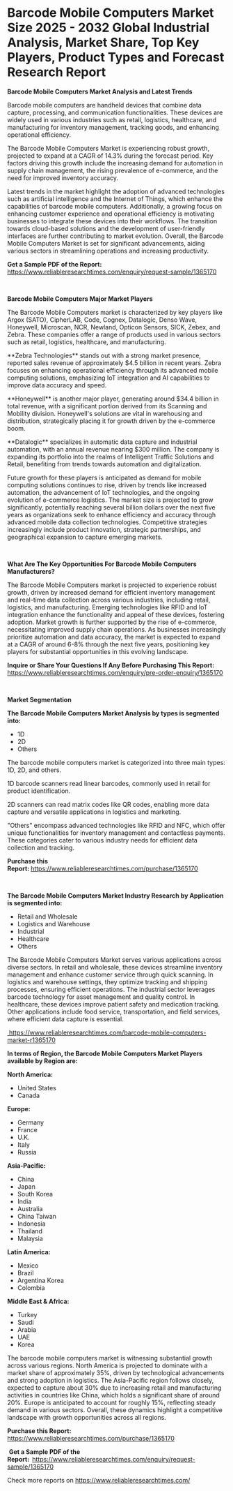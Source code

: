<p><h1>Barcode Mobile Computers Market Size 2025 - 2032 Global Industrial Analysis, Market Share, Top Key Players, Product Types and Forecast Research Report</h1></p><p><strong>Barcode Mobile Computers Market Analysis and Latest Trends</strong></p>
<p><p>Barcode mobile computers are handheld devices that combine data capture, processing, and communication functionalities. These devices are widely used in various industries such as retail, logistics, healthcare, and manufacturing for inventory management, tracking goods, and enhancing operational efficiency. </p><p>The Barcode Mobile Computers Market is experiencing robust growth, projected to expand at a CAGR of 14.3% during the forecast period. Key factors driving this growth include the increasing demand for automation in supply chain management, the rising prevalence of e-commerce, and the need for improved inventory accuracy. </p><p>Latest trends in the market highlight the adoption of advanced technologies such as artificial intelligence and the Internet of Things, which enhance the capabilities of barcode mobile computers. Additionally, a growing focus on enhancing customer experience and operational efficiency is motivating businesses to integrate these devices into their workflows. The transition towards cloud-based solutions and the development of user-friendly interfaces are further contributing to market evolution. Overall, the Barcode Mobile Computers Market is set for significant advancements, aiding various sectors in streamlining operations and increasing productivity.</p></p>
<p><strong>Get a Sample PDF of the Report:&nbsp;</strong> <a href="https://www.reliableresearchtimes.com/enquiry/request-sample/1365170?utm_campaign=2956&utm_medium=2&utm_source=Github&utm_content=ia&utm_term=22032025&utm_id=barcode-mobile-computers">https://www.reliableresearchtimes.com/enquiry/request-sample/1365170</a></p>
<p>&nbsp;</p>
<p><strong>Barcode Mobile Computers Major Market Players</strong></p>
<p><p>The Barcode Mobile Computers market is characterized by key players like Argox (SATO), CipherLAB, Code, Cognex, Datalogic, Denso Wave, Honeywell, Microscan, NCR, Newland, Opticon Sensors, SICK, Zebex, and Zebra. These companies offer a range of products used in various sectors such as retail, logistics, healthcare, and manufacturing.</p><p>**Zebra Technologies** stands out with a strong market presence, reported sales revenue of approximately $4.5 billion in recent years. Zebra focuses on enhancing operational efficiency through its advanced mobile computing solutions, emphasizing IoT integration and AI capabilities to improve data accuracy and speed.</p><p>**Honeywell** is another major player, generating around $34.4 billion in total revenue, with a significant portion derived from its Scanning and Mobility division. Honeywell's solutions are vital in warehousing and distribution, strategically placing it for growth driven by the e-commerce boom.</p><p>**Datalogic** specializes in automatic data capture and industrial automation, with an annual revenue nearing $300 million. The company is expanding its portfolio into the realms of Intelligent Traffic Solutions and Retail, benefiting from trends towards automation and digitalization.</p><p>Future growth for these players is anticipated as demand for mobile computing solutions continues to rise, driven by trends like increased automation, the advancement of IoT technologies, and the ongoing evolution of e-commerce logistics. The market size is projected to grow significantly, potentially reaching several billion dollars over the next five years as organizations seek to enhance efficiency and accuracy through advanced mobile data collection technologies. Competitive strategies increasingly include product innovation, strategic partnerships, and geographical expansion to capture emerging markets.</p></p>
<p>&nbsp;</p>
<p><strong>What Are The Key Opportunities For Barcode Mobile Computers Manufacturers?</strong></p>
<p><p>The Barcode Mobile Computers market is projected to experience robust growth, driven by increased demand for efficient inventory management and real-time data collection across various industries, including retail, logistics, and manufacturing. Emerging technologies like RFID and IoT integration enhance the functionality and appeal of these devices, fostering adoption. Market growth is further supported by the rise of e-commerce, necessitating improved supply chain operations. As businesses increasingly prioritize automation and data accuracy, the market is expected to expand at a CAGR of around 6-8% through the next five years, positioning key players for substantial opportunities in this evolving landscape.</p></p>
<p><strong>Inquire or Share Your Questions If Any Before Purchasing This Report:</strong> <a href="https://www.reliableresearchtimes.com/enquiry/pre-order-enquiry/1365170?utm_campaign=2956&utm_medium=2&utm_source=Github&utm_content=ia&utm_term=22032025&utm_id=barcode-mobile-computers">https://www.reliableresearchtimes.com/enquiry/pre-order-enquiry/1365170</a></p>
<p>&nbsp;</p>
<p><strong>Market Segmentation</strong></p>
<p><strong>The Barcode Mobile Computers Market Analysis by types is segmented into:</strong></p>
<p><ul><li>1D</li><li>2D</li><li>Others</li></ul></p>
<p><p>The barcode mobile computers market is categorized into three main types: 1D, 2D, and others. </p><p>1D barcode scanners read linear barcodes, commonly used in retail for product identification. </p><p>2D scanners can read matrix codes like QR codes, enabling more data capture and versatile applications in logistics and marketing. </p><p>"Others" encompass advanced technologies like RFID and NFC, which offer unique functionalities for inventory management and contactless payments. These categories cater to various industry needs for efficient data collection and tracking.</p></p>
<p><strong>Purchase this Report:&nbsp;</strong><a href="https://www.reliableresearchtimes.com/purchase/1365170?utm_campaign=2956&utm_medium=2&utm_source=Github&utm_content=ia&utm_term=22032025&utm_id=barcode-mobile-computers">https://www.reliableresearchtimes.com/purchase/1365170</a></p>
<p>&nbsp;</p>
<p><strong>The Barcode Mobile Computers Market Industry Research by Application is segmented into:</strong></p>
<p><ul><li>Retail and Wholesale</li><li>Logistics and Warehouse</li><li>Industrial</li><li>Healthcare</li><li>Others</li></ul></p>
<p><p>The Barcode Mobile Computers Market serves various applications across diverse sectors. In retail and wholesale, these devices streamline inventory management and enhance customer service through quick scanning. In logistics and warehouse settings, they optimize tracking and shipping processes, ensuring efficient operations. The industrial sector leverages barcode technology for asset management and quality control. In healthcare, these devices improve patient safety and medication tracking. Other applications include food service, transportation, and field services, where efficient data capture is essential.</p></p>
<p><a href="https://www.reliableresearchtimes.com/barcode-mobile-computers-market-r1365170?utm_campaign=2956&utm_medium=2&utm_source=Github&utm_content=ia&utm_term=22032025&utm_id=barcode-mobile-computers">&nbsp;https://www.reliableresearchtimes.com/barcode-mobile-computers-market-r1365170</a></p>
<p><strong>In terms of Region, the Barcode Mobile Computers Market Players available by Region are:</strong></p>
<p>
    <p> <strong> North America: </strong>
        <ul>
            <li>United States</li>
            <li>Canada</li>
        </ul>
        </p> 
    <p> <strong> Europe: </strong>
        <ul>
            <li>Germany</li>
            <li>France</li>
            <li>U.K.</li>
            <li>Italy</li>
            <li>Russia</li>
        </ul>
        </p> 
    <p> <strong> Asia-Pacific: </strong>
        <ul>
            <li>China</li>
            <li>Japan</li>
            <li>South Korea</li>
            <li>India</li>
            <li>Australia</li>
            <li>China Taiwan</li>
            <li>Indonesia</li>
            <li>Thailand</li>
            <li>Malaysia</li>
        </ul>
        </p> 
    <p> <strong> Latin America: </strong>
        <ul>
            <li>Mexico</li>
            <li>Brazil</li>
            <li>Argentina Korea</li>
            <li>Colombia</li>
        </ul>
        </p> 
    <p> <strong> Middle East & Africa: </strong>
        <ul>
            <li>Turkey</li>
            <li>Saudi</li>
            <li>Arabia</li>
            <li>UAE</li>
            <li>Korea</li>
        </ul>
    </p>
    </p>
<p><p>The barcode mobile computers market is witnessing substantial growth across various regions. North America is projected to dominate with a market share of approximately 35%, driven by technological advancements and strong adoption in logistics. The Asia-Pacific region follows closely, expected to capture about 30% due to increasing retail and manufacturing activities in countries like China, which holds a significant share of around 20%. Europe is anticipated to account for roughly 15%, reflecting steady demand in various sectors. Overall, these dynamics highlight a competitive landscape with growth opportunities across all regions.</p></p>
<p><strong>Purchase this Report: </strong><a href="https://www.reliableresearchtimes.com/purchase/1365170?utm_campaign=2956&utm_medium=2&utm_source=Github&utm_content=ia&utm_term=22032025&utm_id=barcode-mobile-computers">https://www.reliableresearchtimes.com/purchase/1365170</a></p>
<p>&nbsp;<strong>Get a Sample PDF of the Report:&nbsp;&nbsp;</strong><a href="https://www.reliableresearchtimes.com/enquiry/request-sample/1365170?utm_campaign=2956&utm_medium=2&utm_source=Github&utm_content=ia&utm_term=22032025&utm_id=barcode-mobile-computers">https://www.reliableresearchtimes.com/enquiry/request-sample/1365170</a></p>
<p><strong></strong></p>
<p>Check more reports on <a href="https://www.reliableresearchtimes.com/?utm_campaign=2956&utm_medium=2&utm_source=Github&utm_content=ia&utm_term=22032025&utm_id=barcode-mobile-computers">https://www.reliableresearchtimes.com/</a></p>